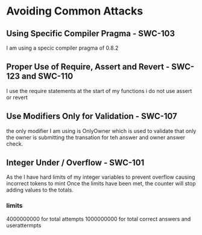 # Avoiding Common Attacks

## Using Specific Compiler Pragma - SWC-103
I am using a specic compiler pragma of 0.8.2

## Proper Use of Require, Assert and Revert  - SWC-123 and SWC-110
I use the require statements at the start of my functions
i do not use assert or revert


## Use Modifiers Only for Validation - SWC-107
the only modifier I am using is OnlyOwner which is used to validate that only the owner is submitting the transation for teh answer and owner answer check.


## Integer Under / Overflow - SWC-101
As the I have hard limits of my integer variables to prevent overflow causing incorrect tokens to mint
Once the limits have been met, the counter will stop adding values to the totals.

### limits
4000000000 for total attempts
1000000000 for total correct answers and userattermpts

